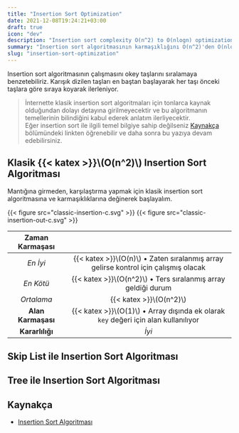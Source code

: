 ```yaml
---
title: "Insertion Sort Optimization"
date: 2021-12-08T19:24:21+03:00
draft: true
icon: "dev"
description: "Insertion sort complexity O(n^2) to O(nlogn) optimization"
summary: "Insertion sort algoritmasının karmaşıklığını O(n^2)'den O(nlogn)'e nasıl optimize edilir?"
slug: "insertion-sort-optimization"
---
```


Insertion sort algoritmasının çalışmasını okey taşlarını sıralamaya benzetebiliriz.
Karışık dizilen taşları en baştan başlayarak her taşı önceki taşlara göre sıraya koyarak ilerleniyor.

> İnternette klasik insertion sort algoritmaları için tonlarca kaynak olduğundan dolayı detayına girilmeyecektir ve bu algoritmanın temellerinin bilindiğini kabul ederek anlatım ilerliyecektir.\
> Eğer insertion sort ile ilgili temel bilgiye sahip değilseniz [Kaynakça](#karnakça) bölümündeki linkten öğrenebilir ve daha sonra bu yazıya devam edebilirsiniz.

## Klasik {{< katex >}}\\(O(n^2)\\) Insertion Sort Algoritması

Mantığına girmeden, karşılaştırma yapmak için klasik insertion sort algoritmasına ve karmaşıklıklarına değinerek başlayalım.

{{< figure src="classic-insertion-c.svg" >}}
{{< figure src="classic-insertion-out-c.svg" >}}


| **Zaman Karmaşası** |                           |
|:-------------------:|:-------------------------:|
|      *En İyi*       |  {{< katex >}}\\(O(n)\\) &bull; Zaten sıralanmış array gelirse kontrol için çalışmış olacak  |
|      *En Kötü*      | {{< katex >}}\\(O(n^2)\\) &bull; Ters sıralanmış array geldiği durum |
|      *Ortalama*     | {{< katex >}}\\(O(n^2)\\) |
| **Alan Karmaşası**  |  {{< katex >}}\\(O(1)\\) &bull; Array dışında ek olarak `key` değeri için alan kullanılıyor |
|   **Kararlılığı**   |           *İyi*           |



## Skip List ile Insertion Sort Algoritması

## Tree ile Insertion Sort Algoritması

## Kaynakça
- [Insertion Sort Algoritması](https://www.programiz.com/dsa/insertion-sort)

